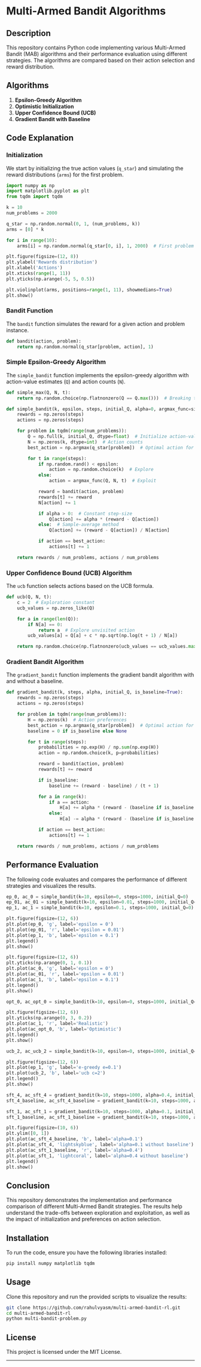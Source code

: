 # Multi-Armed Bandit Algorithms

## Description
This repository contains Python code implementing various Multi-Armed Bandit (MAB) algorithms and their performance evaluation using different strategies. The algorithms are compared based on their action selection and reward distribution.

## Algorithms
1. **Epsilon-Greedy Algorithm**
2. **Optimistic Initialization**
3. **Upper Confidence Bound (UCB)**
4. **Gradient Bandit with Baseline**

## Code Explanation

### Initialization
We start by initializing the true action values (`q_star`) and simulating the reward distributions (`arms`) for the first problem.

```python
import numpy as np
import matplotlib.pyplot as plt
from tqdm import tqdm

k = 10
num_problems = 2000

q_star = np.random.normal(0, 1, (num_problems, k))
arms = [0] * k

for i in range(10):
    arms[i] = np.random.normal(q_star[0, i], 1, 2000)  # First problem as a sample

plt.figure(figsize=(12, 8))
plt.ylabel('Rewards distribution')
plt.xlabel('Actions')
plt.xticks(range(1, 11))
plt.yticks(np.arange(-5, 5, 0.5))

plt.violinplot(arms, positions=range(1, 11), showmedians=True)
plt.show()
```

### Bandit Function
The `bandit` function simulates the reward for a given action and problem instance.

```python
def bandit(action, problem):
    return np.random.normal(q_star[problem, action], 1)
```

### Simple Epsilon-Greedy Algorithm
The `simple_bandit` function implements the epsilon-greedy algorithm with action-value estimates (`Q`) and action counts (`N`).

```python
def simple_max(Q, N, t):
    return np.random.choice(np.flatnonzero(Q == Q.max()))  # Breaking ties randomly

def simple_bandit(k, epsilon, steps, initial_Q, alpha=0, argmax_func=simple_max):
    rewards = np.zeros(steps)
    actions = np.zeros(steps)

    for problem in tqdm(range(num_problems)):
        Q = np.full(k, initial_Q, dtype=float)  # Initialize action-value estimates
        N = np.zeros(k, dtype=int)  # Action counts
        best_action = np.argmax(q_star[problem])  # Optimal action for the current problem

        for t in range(steps):
            if np.random.rand() < epsilon:
                action = np.random.choice(k)  # Explore
            else:
                action = argmax_func(Q, N, t)  # Exploit

            reward = bandit(action, problem)
            rewards[t] += reward
            N[action] += 1

            if alpha > 0:  # Constant step-size
                Q[action] += alpha * (reward - Q[action])
            else:  # Sample-average method
                Q[action] += (reward - Q[action]) / N[action]

            if action == best_action:
                actions[t] += 1

    return rewards / num_problems, actions / num_problems
```

### Upper Confidence Bound (UCB) Algorithm
The `ucb` function selects actions based on the UCB formula.

```python
def ucb(Q, N, t):
    c = 2  # Exploration constant
    ucb_values = np.zeros_like(Q)

    for a in range(len(Q)):
        if N[a] == 0:
            return a  # Explore unvisited action
        ucb_values[a] = Q[a] + c * np.sqrt(np.log(t + 1) / N[a])

    return np.random.choice(np.flatnonzero(ucb_values == ucb_values.max()))  # Break ties randomly
```

### Gradient Bandit Algorithm
The `gradient_bandit` function implements the gradient bandit algorithm with and without a baseline.

```python
def gradient_bandit(k, steps, alpha, initial_Q, is_baseline=True):
    rewards = np.zeros(steps)
    actions = np.zeros(steps)

    for problem in tqdm(range(num_problems)):
        H = np.zeros(k)  # Action preferences
        best_action = np.argmax(q_star[problem])  # Optimal action for the current problem
        baseline = 0 if is_baseline else None

        for t in range(steps):
            probabilities = np.exp(H) / np.sum(np.exp(H))
            action = np.random.choice(k, p=probabilities)

            reward = bandit(action, problem)
            rewards[t] += reward

            if is_baseline:
                baseline += (reward - baseline) / (t + 1)

            for a in range(k):
                if a == action:
                    H[a] += alpha * (reward - (baseline if is_baseline else 0)) * (1 - probabilities[a])
                else:
                    H[a] -= alpha * (reward - (baseline if is_baseline else 0)) * probabilities[a]

            if action == best_action:
                actions[t] += 1

    return rewards / num_problems, actions / num_problems
```

## Performance Evaluation
The following code evaluates and compares the performance of different strategies and visualizes the results.

```python
ep_0, ac_0 = simple_bandit(k=10, epsilon=0, steps=1000, initial_Q=0)
ep_01, ac_01 = simple_bandit(k=10, epsilon=0.01, steps=1000, initial_Q=0)
ep_1, ac_1 = simple_bandit(k=10, epsilon=0.1, steps=1000, initial_Q=0)

plt.figure(figsize=(12, 6))
plt.plot(ep_0, 'g', label='epsilon = 0')
plt.plot(ep_01, 'r', label='epsilon = 0.01')
plt.plot(ep_1, 'b', label='epsilon = 0.1')
plt.legend()
plt.show()

plt.figure(figsize=(12, 6))
plt.yticks(np.arange(0, 1, 0.1))
plt.plot(ac_0, 'g', label='epsilon = 0')
plt.plot(ac_01, 'r', label='epsilon = 0.01')
plt.plot(ac_1, 'b', label='epsilon = 0.1')
plt.legend()
plt.show()

opt_0, ac_opt_0 = simple_bandit(k=10, epsilon=0, steps=1000, initial_Q=5, alpha=0.2)

plt.figure(figsize=(12, 6))
plt.yticks(np.arange(0, 3, 0.2))
plt.plot(ac_1, 'r', label='Realistic')
plt.plot(ac_opt_0, 'b', label='Optimistic')
plt.legend()
plt.show()

ucb_2, ac_ucb_2 = simple_bandit(k=10, epsilon=0, steps=1000, initial_Q=0, argmax_func=ucb)

plt.figure(figsize=(12, 6))
plt.plot(ep_1, 'g', label='e-greedy e=0.1')
plt.plot(ucb_2, 'b', label='ucb c=2')
plt.legend()
plt.show()

sft_4, ac_sft_4 = gradient_bandit(k=10, steps=1000, alpha=0.4, initial_Q=0, is_baseline=False)
sft_4_baseline, ac_sft_4_baseline = gradient_bandit(k=10, steps=1000, alpha=0.4, initial_Q=0, is_baseline=True)

sft_1, ac_sft_1 = gradient_bandit(k=10, steps=1000, alpha=0.1, initial_Q=0, is_baseline=False)
sft_1_baseline, ac_sft_1_baseline = gradient_bandit(k=10, steps=1000, alpha=0.1, initial_Q=0, is_baseline=True)

plt.figure(figsize=(10, 6))
plt.ylim([0, 1])
plt.plot(ac_sft_4_baseline, 'b', label='alpha=0.1')
plt.plot(ac_sft_4, 'lightskyblue', label='alpha=0.1 without baseline')
plt.plot(ac_sft_1_baseline, 'r', label='alpha=0.4')
plt.plot(ac_sft_1, 'lightcoral', label='alpha=0.4 without baseline')
plt.legend()
plt.show()
```

## Conclusion
This repository demonstrates the implementation and performance comparison of different Multi-Armed Bandit strategies. The results help understand the trade-offs between exploration and exploitation, as well as the impact of initialization and preferences on action selection.

## Installation
To run the code, ensure you have the following libraries installed:

```sh
pip install numpy matplotlib tqdm
```

## Usage
Clone this repository and run the provided scripts to visualize the results:

```sh
git clone https://github.com/rahulvyasm/multi-armed-bandit-rl.git
cd multi-armed-bandit-rl
python multi-bandit-problem.py
```

## License
This project is licensed under the MIT License.

---
